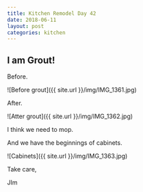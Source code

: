 ```yaml
---
title: Kitchen Remodel Day 42
date: 2018-06-11
layout: post
categories: kitchen
---
```


## I am Grout!

Before. 

![Before grout]({{ site.url }}/img/IMG_1361.jpg)

After. 

![Atter grout]({{ site.url }}/img/IMG_1362.jpg)

I think we need to mop. 

And we have the beginnings of cabinets. 

![Cabinets]({{ site.url }}/img/IMG_1363.jpg)

Take care, 

JIm

